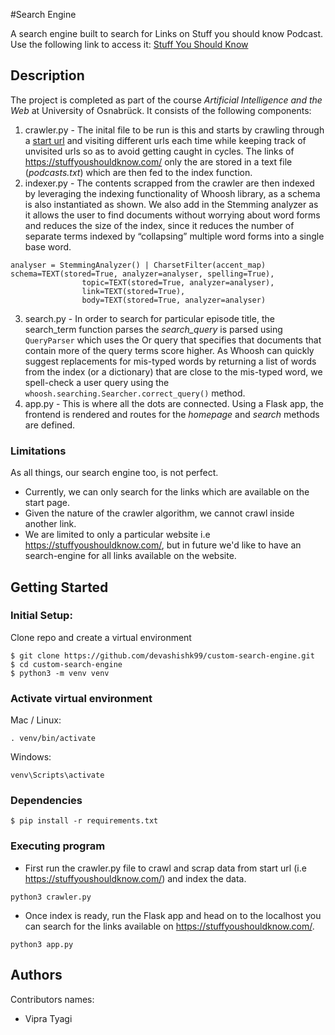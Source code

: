 #Search Engine

A search engine built to search for Links on  Stuff you should know Podcast. 
Use the following link to access it:
[Stuff You Should Know](http://vm520.rz.uni-osnabrueck.de/user180/app.wsgi/)

## Description

The project is completed as part of the course *Artificial Intelligence and the Web* at University of Osnabrück. It consists of the following components:
1. crawler.py - The inital file to be run is this and starts by crawling through a [start url](https://stuffyoushouldknow.com/) and visiting different urls each time while keeping track of unvisited urls so as to avoid getting caught in cycles. The links of https://stuffyoushouldknow.com/ only the  are stored in a text file (*podcasts.txt*) which are then fed to the index function.
2. indexer.py - The contents scrapped from the crawler are then indexed by leveraging the indexing functionality of Whoosh library, as a schema is also instantiated as shown. We also add in the Stemming analyzer as it allows the user to find documents without worrying about word forms and reduces the size of the index, since it reduces the number of separate terms indexed by “collapsing” multiple word forms into a single base word.
```
analyser = StemmingAnalyzer() | CharsetFilter(accent_map)
schema=TEXT(stored=True, analyzer=analyser, spelling=True),
                topic=TEXT(stored=True, analyzer=analyser),
                link=TEXT(stored=True),
                body=TEXT(stored=True, analyzer=analyser)
```
3. search.py - In order to search for particular episode title, the search_term function parses the *search_query* is parsed using `QueryParser` which uses the Or query that specifies that documents that contain more of the query terms score higher. As Whoosh can quickly suggest replacements for mis-typed words by returning a list of words from the index (or a dictionary) that are close to the mis-typed word, we spell-check a user query using the `whoosh.searching.Searcher.correct_query()` method.
4. app.py - This is where all the dots are connected. Using a Flask app, the frontend is rendered and routes for the *homepage* and *search* methods are defined.

### Limitations
As all things, our search engine too, is not perfect. 
- Currently, we can only search for the links which are available on the start page.
- Given the nature of the crawler algorithm, we cannot crawl inside another link.
- We are limited to only a particular website i.e https://stuffyoushouldknow.com/, but in future we'd like to have an search-engine for all links available on the website.

## Getting Started

### Initial Setup:

Clone repo and create a virtual environment
```
$ git clone https://github.com/devashishk99/custom-search-engine.git
$ cd custom-search-engine
$ python3 -m venv venv
```
### Activate virtual environment
Mac / Linux:
```
. venv/bin/activate
```
Windows:
```
venv\Scripts\activate
```

### Dependencies

```
$ pip install -r requirements.txt 
```

### Executing program

* First run the crawler.py file to crawl and scrap data from start url (i.e https://stuffyoushouldknow.com/) and index the data.
```
python3 crawler.py
```
* Once index is ready, run the Flask app and head on to the localhost you can search for the links available on https://stuffyoushouldknow.com/.
```
python3 app.py
```


## Authors

Contributors names:

* Vipra Tyagi



